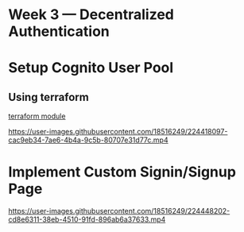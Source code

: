 # Week 3 — Decentralized Authentication

# Setup Cognito User Pool

## Using terraform 

[terraform module](../terraform/stacks/cognito/)

https://user-images.githubusercontent.com/18516249/224418097-cac9eb34-7ae6-4b4a-9c5b-80707e31d77c.mp4

# Implement Custom Signin/Signup Page

https://user-images.githubusercontent.com/18516249/224448202-cd8e6311-38eb-4510-91fd-896ab6a37633.mp4



